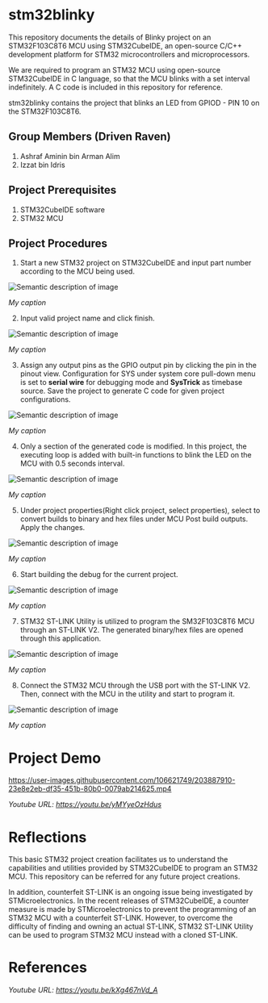 # stm32blinky
This repository documents the details of Blinky project on an STM32F103C8T6 MCU using STM32CubeIDE, an open-source C/C++ development platform for STM32 microcontrollers and microprocessors.

We are required to program an STM32 MCU using open-source STM32CubeIDE in C language, so that the MCU blinks with a set interval indefinitely. A C code is included in this repository for reference.

stm32blinky contains the project that blinks an LED from GPIOD - PIN 10 on the STM32F103C8T6.



## Group Members (Driven Raven)
1. Ashraf Aminin bin Arman Alim
2. Izzat bin Idris



## Project Prerequisites
1. STM32CubeIDE software
2. STM32 MCU



## Project Procedures
1. Start a new STM32 project on STM32CubeIDE and input part number according to the MCU being used.

![Semantic description of image](/image/pic1.jpg)

*My caption*




2. Input valid project name and click finish.

![Semantic description of image](/image/pic2.png)

*My caption*




3. Assign any output pins as the GPIO output pin by clicking the pin in the pinout view. Configuration for SYS under system core pull-down menu is set to **serial wire** for debugging mode and **SysTrick** as timebase source. Save the project to generate C code for given project configurations.

![Semantic description of image](/image/pic3.png)

*My caption*




4. Only a section of the generated code is modified. In this project, the executing loop is added with built-in functions to blink the LED on the MCU with 0.5 seconds interval. 

![Semantic description of image](/image/pic4.png)

*My caption*




5. Under project properties(Right click project, select properties), select to convert builds to binary and hex files under MCU Post build outputs. Apply the changes.

![Semantic description of image](/image/pic6.png)

*My caption*




6. Start building the debug for the current project.

![Semantic description of image](/image/pic5.png)

*My caption*




7. STM32 ST-LINK Utility is utilized to program the SM32F103C8T6 MCU through an ST-LINK V2. The generated binary/hex files are opened through this application.

![Semantic description of image](/image/pic7.png)

*My caption*




8. Connect the STM32 MCU through the USB port with the ST-LINK V2. Then, connect with the MCU in the utility and start to program it.

![Semantic description of image](/image/pic8.png)

*My caption*




# Project Demo

https://user-images.githubusercontent.com/106621749/203887910-23e8e2eb-df35-451b-80b0-0079ab214625.mp4

*Youtube URL: https://youtu.be/yMYyeOzHdus*




# Reflections

This basic STM32 project creation facilitates us to understand the capabilities and utilities provided by STM32CubeIDE to program an STM32 MCU. This repository can be referred for any future project creations.

In addition, counterfeit ST-LINK is an ongoing issue being investigated by STMicroelectronics. In the recent releases of STM32CubeIDE, a counter measure is made by STMicroelectronics to prevent the programming of an STM32 MCU with a counterfeit ST-LINK. However, to overcome the difficulty of finding and owning an actual ST-LINK, STM32 ST-LINK Utility can be used to program STM32 MCU instead with a cloned ST-LINK.




# References

*Youtube URL: https://youtu.be/kXg467nVd_A*
